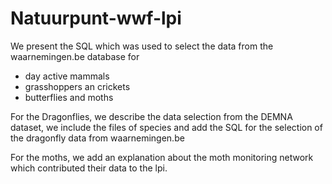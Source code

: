 # Natuurpunt-wwf-lpi

We present the SQL which was used to select the data from the waarnemingen.be database for
- day active mammals
- grasshoppers an crickets
- butterflies and moths

For the Dragonflies, we describe the data selection from the DEMNA dataset, we include the files of species and 
add the SQL for the selection of the dragonfly data from waarnemingen.be

For the moths, we add an explanation about the moth monitoring network which contributed their data to the lpi.  
